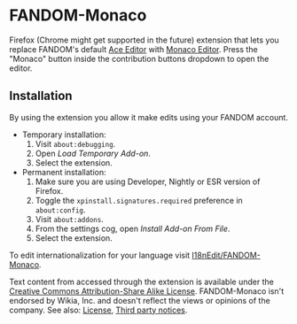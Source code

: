 # FANDOM-Monaco
Firefox (Chrome might get supported in the future) extension that lets you replace FANDOM's default [Ace Editor](https://ace.c9.io/) with [Monaco Editor](https://microsoft.github.io/monaco-editor/). Press the "Monaco" button inside the contribution buttons dropdown to open the editor.

## Installation
By using the extension you allow it make edits using your FANDOM account.

* Temporary installation:
  1. Visit `about:debugging`.
  2. Open _Load Temporary Add-on_.
  3. Select the extension.
* Permanent installation:
  1. Make sure you are using Developer, Nightly or ESR version of Firefox.
  2. Toggle the `xpinstall.signatures.required` preference in `about:config`.
  3. Visit `about:addons`.
  4. From the settings cog, open _Install Add-on From File_.
  5. Select the extension.

To edit internationalization for your language visit [I18nEdit/FANDOM-Monaco](https://dev.wikia.com/wiki/Special:BlankPage/I18nEdit/FANDOM-Monaco).

Text content from accessed through the extension is available under the [Creative Commons Attribution-Share Alike License](http://www.wikia.com/Licensing). FANDOM-Monaco isn't endorsed by Wikia, Inc. and doesn't reflect the views or opinions of the company. See also: [License](LICENSE.md), [Third party notices](THIRD-PARTY-NOTICES.md).
